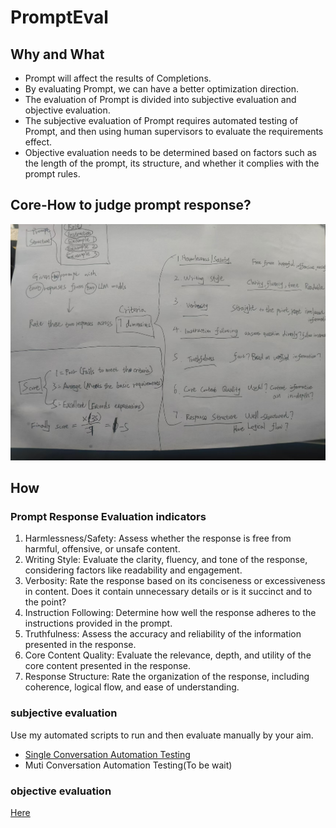 # PromptEval

## Why and What

- Prompt will affect the results of Completions.
- By evaluating Prompt, we can have a better optimization direction.
- The evaluation of Prompt is divided into subjective evaluation and objective evaluation.
- The subjective evaluation of Prompt requires automated testing of Prompt, and then using human supervisors to evaluate the requirements effect.
- Objective evaluation needs to be determined based on factors such as the length of the prompt, its structure, and whether it complies with the prompt rules.

## Core-How to judge prompt response?



![Evaluation indicators](img\Evaluationindicators.png)

## How

### Prompt Response Evaluation indicators

1. Harmlessness/Safety: Assess whether the response is free from harmful, offensive, or unsafe content.
2. Writing Style: Evaluate the clarity, fluency, and tone of the response, considering factors like readability and engagement.
3. Verbosity: Rate the response based on its conciseness or excessiveness in content. Does it contain unnecessary details or is it succinct and to the point?
4. Instruction Following: Determine how well the response adheres to the instructions provided in the prompt.
5. Truthfulness: Assess the accuracy and reliability of the information presented in the response.
6. Core Content Quality: Evaluate the relevance, depth, and utility of the core content presented in the response.
7. Response Structure: Rate the organization of the response, including coherence, logical flow, and ease of understanding.

### subjective evaluation

Use my automated scripts to run and then evaluate manually by your aim.

- [Single Conversation Automation Testing](https://github.com/Formyselfonly/ChatGPT_Prompt_Completions_Auto)
- Muti Conversation Automation Testing(To be wait)

### objective evaluation

[Here](PromptEvaluationObjective)



